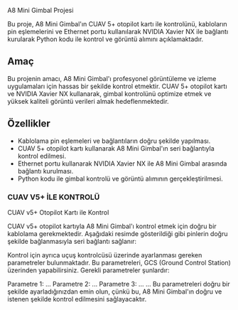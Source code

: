 A8 Mini Gimbal Projesi

Bu proje, A8 Mini Gimbal'ın CUAV 5+ otopilot kartı ile kontrolünü, kabloların pin eşlemelerini ve
Ethernet portu kullanılarak NVIDIA Xavier NX ile bağlantı kurularak Python kodu ile kontrol ve görüntü alımını açıklamaktadır.




## Amaç

Bu projenin amacı, A8 Mini Gimbal'ı profesyonel görüntüleme ve izleme uygulamaları için hassas bir şekilde kontrol etmektir.
CUAV 5+ otopilot kartı ve NVIDIA Xavier NX kullanarak, gimbal kontrolünü optimize etmek ve yüksek kaliteli görüntü verileri almak hedeflenmektedir.


## Özellikler
- Kablolama pin eşlemeleri ve bağlantıların doğru şekilde yapılması.
- CUAV 5+ otopilot kartı kullanarak A8 Mini Gimbal'ın seri bağlantıyla kontrol edilmesi.
- Ethernet portu kullanarak NVIDIA Xavier NX ile A8 Mini Gimbal arasında bağlantı kurulması.
- Python kodu ile gimbal kontrolü ve görüntü alımının gerçekleştirilmesi.


### CUAV V5+ İLE KONTROLÜ

CUAV v5+ Otopilot Kartı ile Kontrol

CUAV v5+ otopilot kartıyla A8 Mini Gimbal'ı kontrol etmek için doğru bir kablolama gerekmektedir. 
Aşağıdaki resimde gösterildiği gibi pinlerin doğru şekilde bağlanmasıyla seri bağlantı sağlanır:


Kontrol için ayrıca uçuş kontrolcüsü üzerinde ayarlanması gereken parametreler bulunmaktadır. Bu parametreleri,
GCS (Ground Control Station) üzerinden yapabilirsiniz. Gerekli parametreler şunlardır:

Parametre 1: ...
Parametre 2: ...
Parametre 3: ...
...
Bu parametreleri doğru bir şekilde ayarladığınızdan emin olun, çünkü bu, A8 Mini Gimbal'ın doğru ve istenen şekilde kontrol edilmesini sağlayacaktır.
